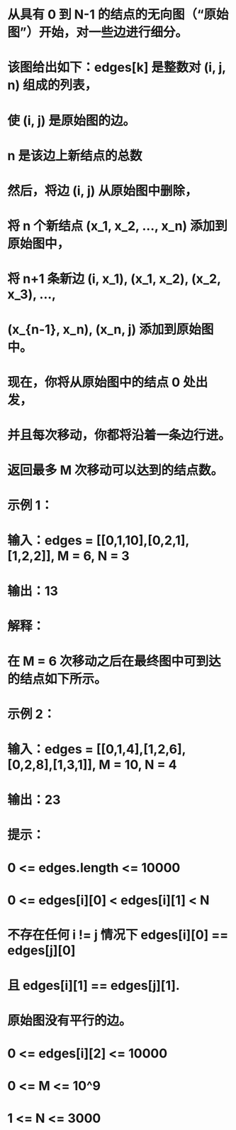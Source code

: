 # 从具有 0 到 N-1 的结点的无向图（“原始图”）开始，对一些边进行细分。
# 该图给出如下：edges[k] 是整数对 (i, j, n) 组成的列表，
# 使 (i, j) 是原始图的边。
# n 是该边上新结点的总数
# 然后，将边 (i, j) 从原始图中删除，
# 将 n 个新结点 (x_1, x_2, ..., x_n) 添加到原始图中，
# 将 n+1 条新边 (i, x_1), (x_1, x_2), (x_2, x_3), ..., 
# (x_{n-1}, x_n), (x_n, j) 添加到原始图中。
# 现在，你将从原始图中的结点 0 处出发，
# 并且每次移动，你都将沿着一条边行进。
# 返回最多 M 次移动可以达到的结点数。
# 示例 1：
# 输入：edges = [[0,1,10],[0,2,1],[1,2,2]], M = 6, N = 3
# 输出：13
# 解释：
# 在 M = 6 次移动之后在最终图中可到达的结点如下所示。
# 示例 2：
# 输入：edges = [[0,1,4],[1,2,6],[0,2,8],[1,3,1]], M = 10, N = 4
# 输出：23
# 提示：
# 0 <= edges.length <= 10000
# 0 <= edges[i][0] < edges[i][1] < N
# 不存在任何 i != j 情况下 edges[i][0] == edges[j][0] 
# 且 edges[i][1] == edges[j][1].
# 原始图没有平行的边。
# 0 <= edges[i][2] <= 10000
# 0 <= M <= 10^9
# 1 <= N <= 3000